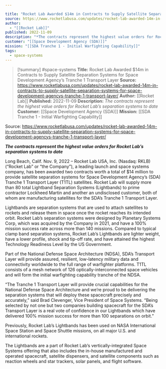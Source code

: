 ```yaml
---

title: "Rocket Lab Awarded $14m in Contracts to Supply Satellite Separation Systems for Space Development Agency’s Tranche 1 Transport Layer "
source: https://www.rocketlabusa.com/updates/rocket-lab-awarded-14m-in-contracts-to-supply-satellite-separation-systems-for-space-development-agencys-tranche-1-transport-layer/
author:
  - "[[Rocket Lab]]"
published: 2022-11-09
description: "*The contracts represent the highest value orders for Rocket Lab’s separation systems to date*"
customer: "[[Space Development Agency (SDA)]]"
mission: "[[SDA Tranche 1 - Initial Warfighting Capability]]"
tags:
  - space-systems
---
```

>[!summary]
#space-systems
**Title:** Rocket Lab Awarded $14m in Contracts to Supply Satellite Separation Systems for Space Development Agency’s Tranche 1 Transport Layer 
**Source:** https://www.rocketlabusa.com/updates/rocket-lab-awarded-14m-in-contracts-to-supply-satellite-separation-systems-for-space-development-agencys-tranche-1-transport-layer/
**Author:** [[Rocket Lab]]
**Published:** 2022-11-09
**Description:** *The contracts represent the highest value orders for Rocket Lab’s separation systems to date*
**Customer:** [[Space Development Agency (SDA)]]
**Mission:** [[SDA Tranche 1 - Initial Warfighting Capability]]

Source: https://www.rocketlabusa.com/updates/rocket-lab-awarded-14m-in-contracts-to-supply-satellite-separation-systems-for-space-development-agencys-tranche-1-transport-layer/

***The contracts represent the highest value orders for Rocket Lab’s separation systems to date***

Long Beach, Calif. Nov. 9, 2022 – Rocket Lab USA, Inc. (Nasdaq: RKLB) (“Rocket Lab” or “the Company”), a leading launch and space systems company, has been awarded two contracts worth a total of $14 million to provide satellite separation systems for Space Development Agency’s (SDA) Tranche 1 Transport Layer (T1TL) satellites. Rocket Lab will supply more than 80 total Lightband Separation Systems (Lightbands) to prime contractor Lockheed Martin and another an undisclosed customer, both of whom are manufacturing satellites for the SDA’s Tranche 1 Transport Layer.

Lightbands are separation systems that are used to attach satellites to rockets and release them in space once the rocket reaches its intended orbit. Rocket Lab’s separation systems were designed by Planetary Systems Corp, which was acquired by the Company in 2021, and have a 100% mission success rate across more than 140 missions. Compared to typical clamp band separation systems, Rocket Lab’s Lightbands are lighter weight, have a lower profile, shock and tip-off rate, and have attained the highest Technology Readiness Level by the US Government.

Part of the National Defense Space Architecture (NDSA), SDA’s Transport Layer will provide assured, resilient, low-latency military data and connectivity worldwide to the full range of warfighter platforms. T1TL consists of a mesh network of 126 optically-interconnected space vehicles and will form the initial warfighting capability tranche of the NDSA.

“The Tranche 1 Transport Layer will provide crucial capabilities for the National Defense Space Architecture and we’re proud to be delivering the separation systems that will deploy these spacecraft precisely and accurately,” said Brad Clevenger, Vice President of Space Systems. “Being selected by not one but two companies building spacecraft for the SDA’s Transport Layer is a real vote of confidence in our Lightbands which have delivered 100% mission success for more than 100 separations on orbit.” 

Previously, Rocket Lab’s Lightbands has been used on NASA International Space Station and Space Shuttle missions, on all major U.S. and international rockets.

The Lightbands are a part of Rocket Lab’s vertically-integrated Space Systems offering that also includes the in-house manufactured and operated spacecraft, satellite dispensers, and satellite components such as reaction wheels and star trackers, solar panels, and flight software.
